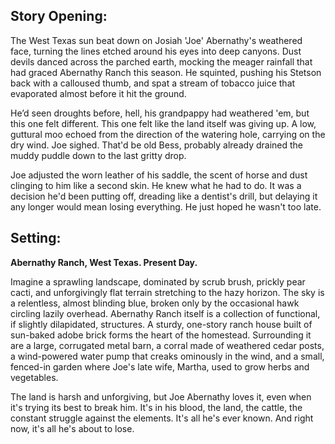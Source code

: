 ## Story Opening:

The West Texas sun beat down on Josiah 'Joe' Abernathy's weathered face, turning the lines etched around his eyes into deep canyons. Dust devils danced across the parched earth, mocking the meager rainfall that had graced Abernathy Ranch this season. He squinted, pushing his Stetson back with a calloused thumb, and spat a stream of tobacco juice that evaporated almost before it hit the ground.

He’d seen droughts before, hell, his grandpappy had weathered 'em, but this one felt different. This one felt like the land itself was giving up. A low, guttural moo echoed from the direction of the watering hole, carrying on the dry wind. Joe sighed. That'd be old Bess, probably already drained the muddy puddle down to the last gritty drop.

Joe adjusted the worn leather of his saddle, the scent of horse and dust clinging to him like a second skin. He knew what he had to do. It was a decision he'd been putting off, dreading like a dentist's drill, but delaying it any longer would mean losing everything. He just hoped he wasn't too late.

## Setting:

**Abernathy Ranch, West Texas. Present Day.**

Imagine a sprawling landscape, dominated by scrub brush, prickly pear cacti, and unforgivingly flat terrain stretching to the hazy horizon. The sky is a relentless, almost blinding blue, broken only by the occasional hawk circling lazily overhead. Abernathy Ranch itself is a collection of functional, if slightly dilapidated, structures. A sturdy, one-story ranch house built of sun-baked adobe brick forms the heart of the homestead. Surrounding it are a large, corrugated metal barn, a corral made of weathered cedar posts, a wind-powered water pump that creaks ominously in the wind, and a small, fenced-in garden where Joe's late wife, Martha, used to grow herbs and vegetables.

The land is harsh and unforgiving, but Joe Abernathy loves it, even when it's trying its best to break him. It's in his blood, the land, the cattle, the constant struggle against the elements. It's all he's ever known. And right now, it's all he's about to lose.
